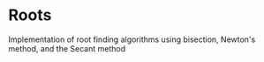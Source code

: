 Roots
=====

Implementation of root finding algorithms using bisection, Newton's method, and the Secant method
